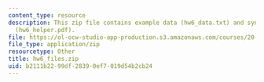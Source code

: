 ```yaml
---
content_type: resource
description: This zip file contains example data (hw6_data.txt) and syntax helper
  (hw6_helper.pdf).
file: https://ol-ocw-studio-app-production.s3.amazonaws.com/courses/20-181-computation-for-biological-engineers-fall-2006/b2111b2299df28390ef7019d54b2cb24_hw6_files.zip
file_type: application/zip
resourcetype: Other
title: hw6_files.zip
uid: b2111b22-99df-2839-0ef7-019d54b2cb24
---
```

